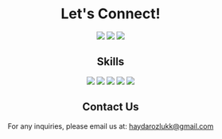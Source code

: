 
<h1 align="center">Let's Connect!</h1>

<p align="center">
  <a href="https://www.instagram.com/haydarozlukk"><img src="https://img.shields.io/badge/-Instagram-E4405F?style=for-the-badge&logo=instagram&logoColor=white"/></a>
  <a href="https://linkedin.com/in/haydarozlukk/"><img src="https://img.shields.io/badge/-LinkedIn-blue?style=for-the-badge&logo=linkedin&logoColor=white"/></a>
  <a href="https://x.com/i/flow/login?redirect_after_login=%2Fhaydarozlukk"><img src="https://img.shields.io/badge/-Twitter-1DA1F2?style=for-the-badge&logo=twitter&logoColor=white"/></a>
</p>

<h2 align="center">Skills</h2>

<p align="center">
  <img src="https://img.shields.io/badge/Java-ED8B00?style=for-the-badge&logo=java&logoColor=white"/>
  <img src="https://img.shields.io/badge/Spring%20Boot-6DB33F?style=for-the-badge&logo=spring-boot&logoColor=white"/>
  <img src="https://img.shields.io/badge/Git-F05032?style=for-the-badge&logo=git&logoColor=white"/>
  <img src="https://img.shields.io/badge/Hibernate-59666C?style=for-the-badge&logo=hibernate&logoColor=white"/>
  <img src="https://img.shields.io/badge/WordPress-21759B?style=for-the-badge&logo=wordpress&logoColor=white"/>
</p>

<h2 align="center">Contact Us</h2>

<p align="center">For any inquiries, please email us at: <a href="mailto:haydarozlukk@gmail.com">haydarozlukk@gmail.com</a></p>
